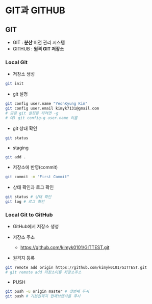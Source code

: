 # GIT과 GITHUB
## GIT

- GIT : **분산** 버전 관리 시스템
- GITHUB : **원격 GIT 저장소**

### Local Git

- 저장소 생성
```bash
git init
```
- git 설정
```bash
git config user.name "YeonKyung Kim"
git config user.email kimyk7131@gmail.com
# 공용 git 설정을 하려면 -g
# 예) git config-g user.name 이름
```

- git 상태 확인
```bash
git status
```

- staging
```bash
git add .
```

- 저장소에 반영(commit)
```bash
git commit -m "First Commit"
```

- 상태 확인과 로그 확인
```bash
git status # 상태 확인
git log # 로그 확인
```

### Local Git to GitHub
- GitHub에서 저장소 생성
- 저장소 주소
    - https://github.com/kimyk0101/GITTEST.git

- 원격지 등록
```bash
git remote add origin https://github.com/kimyk0101/GITTEST.git
# git remote add 저장소이름 저장소주소
```
- PUSH
```bash
git push -u origin master # 첫번째 푸시
git push # 기본원격지 현재브랜치를 푸시
```